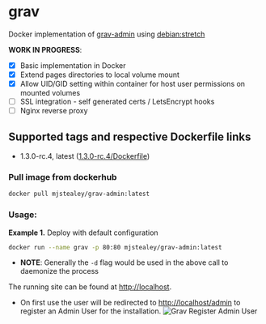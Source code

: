 # grav
Docker implementation of [grav-admin](https://getgrav.org) using [debian:stretch](https://hub.docker.com/_/debian/)

**WORK IN PROGRESS**:

- [x] Basic implementation in Docker
- [x] Extend pages directories to local volume mount
- [x] Allow UID/GID setting within container for host user permissions on mounted volumes
- [ ] SSL integration - self generated certs / LetsEncrypt hooks
- [ ] Nginx reverse proxy

## Supported tags and respective Dockerfile links

- 1.3.0-rc.4, latest ([1.3.0-rc.4/Dockerfile](https://github.com/mjstealey/grav/blob/master/1.3.0-rc.4/Dockerfile))

### Pull image from dockerhub

```bash
docker pull mjstealey/grav-admin:latest
```

### Usage:

**Example 1.** Deploy with default configuration

```bash
docker run --name grav -p 80:80 mjstealey/grav-admin:latest
```
- **NOTE**: Generally the `-d` flag would be used in the above call to daemonize the process

The running site can be found at [http://localhost](http://localhost).

- On first use the user will be redirected to [http://localhost/admin](http://localhost/admin) to register an Admin User for the installation.
![Grav Register Admin User](https://user-images.githubusercontent.com/5332509/27509308-a20baf8a-58c7-11e7-8371-d1d6c6edd0a4.png)
